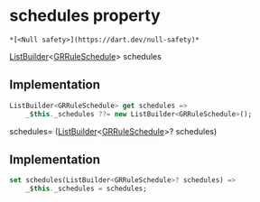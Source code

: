 


# schedules property




    *[<Null safety>](https://dart.dev/null-safety)*




[ListBuilder](https://pub.dev/documentation/built_collection/5.1.1/built_collection/ListBuilder-class.html)&lt;[GRRuleSchedule](../../third_party_yonomi_graphql_schema_schema.docs.schema.gql/GRRuleSchedule-class.md)> schedules
  







## Implementation

```dart
ListBuilder<GRRuleSchedule> get schedules =>
    _$this._schedules ??= new ListBuilder<GRRuleSchedule>();
```




schedules=
([ListBuilder](https://pub.dev/documentation/built_collection/5.1.1/built_collection/ListBuilder-class.html)&lt;[GRRuleSchedule](../../third_party_yonomi_graphql_schema_schema.docs.schema.gql/GRRuleSchedule-class.md)>? schedules)  







## Implementation

```dart
set schedules(ListBuilder<GRRuleSchedule>? schedules) =>
    _$this._schedules = schedules;
```







